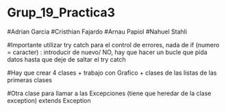 # Grup_19_Practica3

#Adrian Garcia
#Cristhian Fajardo
#Arnau Papiol
#Nahuel Stahli

#Importante utilizar try catch para el control de errores, nada de if (numero = caracter) : introducir de nuevo/ NO, hay que hacer un bucle que pida datos hasta que deje de saltar el try catch

#Hay que crear 4 clases + trabajo con Grafico + clases de las listas de las primeras clases

#Otra clase para llamar a las Excepciones (tiene que heredar de la clase exception) extends Exception